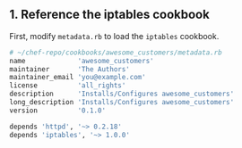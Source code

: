 ## 1. Reference the iptables cookbook

First, modify <code class="file-path">metadata.rb</code> to load the `iptables` cookbook.

```ruby
# ~/chef-repo/cookbooks/awesome_customers/metadata.rb
name             'awesome_customers'
maintainer       'The Authors'
maintainer_email 'you@example.com'
license          'all_rights'
description      'Installs/Configures awesome_customers'
long_description 'Installs/Configures awesome_customers'
version          '0.1.0'

depends 'httpd', '~> 0.2.18'
depends 'iptables', '~> 1.0.0'
```
